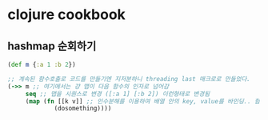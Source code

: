 # clojure cookbook 


## hashmap 순회하기 

```clojure
(def m {:a 1 :b 2})

;; 계속된 함수호출로 코드를 만들기엔 지저분하니 threading last 매크로로 만들었다. 
(->> m ;; 여기에서는 걍 맵이 다음 함수의 인자로 넘어감 
     seq ;; 맵을 시퀀스로 변경 ([:a 1] [:b 2]) 이런형태로 변경됨 
     (map (fn [[k v]] ;; 인수분해를 이용하여 배열 안의 key, value를 바인딩.. 함수내에서 무언가 하고싶은것을 하면 된다.
             (dosomething))))
```
